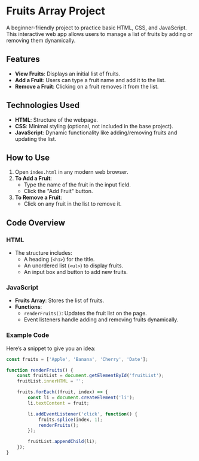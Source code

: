 # Fruits Array Project

A beginner-friendly project to practice basic HTML, CSS, and JavaScript. This interactive web app allows users to manage a list of fruits by adding or removing them dynamically.

## Features

- **View Fruits**: Displays an initial list of fruits.
- **Add a Fruit**: Users can type a fruit name and add it to the list.
- **Remove a Fruit**: Clicking on a fruit removes it from the list.

## Technologies Used

- **HTML**: Structure of the webpage.
- **CSS**: Minimal styling (optional, not included in the base project).
- **JavaScript**: Dynamic functionality like adding/removing fruits and updating the list.

## How to Use

1. Open `index.html` in any modern web browser.
2. **To Add a Fruit**:
   - Type the name of the fruit in the input field.
   - Click the "Add Fruit" button.
3. **To Remove a Fruit**:
   - Click on any fruit in the list to remove it.

## Code Overview

### HTML
- The structure includes:
  - A heading (`<h1>`) for the title.
  - An unordered list (`<ul>`) to display fruits.
  - An input box and button to add new fruits.

### JavaScript
- **Fruits Array**: Stores the list of fruits.
- **Functions**:
  - `renderFruits()`: Updates the fruit list on the page.
  - Event listeners handle adding and removing fruits dynamically.

### Example Code
Here’s a snippet to give you an idea:

```javascript
const fruits = ['Apple', 'Banana', 'Cherry', 'Date'];

function renderFruits() {
    const fruitList = document.getElementById('fruitList');
    fruitList.innerHTML = '';

    fruits.forEach((fruit, index) => {
        const li = document.createElement('li');
        li.textContent = fruit;

        li.addEventListener('click', function() {
            fruits.splice(index, 1);
            renderFruits();
        });

        fruitList.appendChild(li);
    });
}

